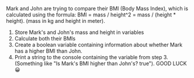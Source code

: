 Mark and John are trying to compare their BMI (Body Mass Index), which is calculated using the formula: BMI = mass / height^2 = mass / (height * height). (mass in kg and height in meter).
1. Store Mark's and John's mass and height in variables
2. Calculate both their BMIs
3. Create a boolean variable containing information about whether Mark has a higher BMI than John.
4. Print a string to the console containing the variable from step 3. (Something like "Is Mark's BMI higher than John's? true"). 
GOOD LUCK 😀